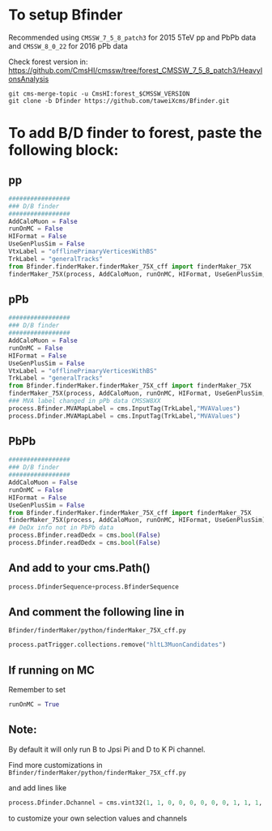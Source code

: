 To setup Bfinder
=====

Recommended using `CMSSW_7_5_8_patch3` for 2015 5TeV pp and PbPb data and `CMSSW_8_0_22` for 2016 pPb data

Check forest version in: https://github.com/CmsHI/cmssw/tree/forest_CMSSW_7_5_8_patch3/HeavyIonsAnalysis

```
git cms-merge-topic -u CmsHI:forest_$CMSSW_VERSION
git clone -b Dfinder https://github.com/taweiXcms/Bfinder.git
```

To add B/D finder to forest, paste the following block:
=====

pp
-----

```python
#################
### D/B finder
#################
AddCaloMuon = False
runOnMC = False
HIFormat = False
UseGenPlusSim = False
VtxLabel = "offlinePrimaryVerticesWithBS"
TrkLabel = "generalTracks"
from Bfinder.finderMaker.finderMaker_75X_cff import finderMaker_75X
finderMaker_75X(process, AddCaloMuon, runOnMC, HIFormat, UseGenPlusSim, VtxLabel, TrkLabel)
```

pPb
-----

```python
#################
### D/B finder
#################
AddCaloMuon = False
runOnMC = False
HIFormat = False
UseGenPlusSim = False
VtxLabel = "offlinePrimaryVerticesWithBS"
TrkLabel = "generalTracks"
from Bfinder.finderMaker.finderMaker_75X_cff import finderMaker_75X
finderMaker_75X(process, AddCaloMuon, runOnMC, HIFormat, UseGenPlusSim, VtxLabel, TrkLabel)
### MVA label changed in pPb data CMSSW8XX
process.Bfinder.MVAMapLabel = cms.InputTag(TrkLabel,"MVAValues")
process.Dfinder.MVAMapLabel = cms.InputTag(TrkLabel,"MVAValues")
```

PbPb
-----

```python
#################
### D/B finder
#################
AddCaloMuon = False
runOnMC = False
HIFormat = False
UseGenPlusSim = False
from Bfinder.finderMaker.finderMaker_75X_cff import finderMaker_75X
finderMaker_75X(process, AddCaloMuon, runOnMC, HIFormat, UseGenPlusSim)
## DeDx info not in PbPb data
process.Bfinder.readDedx = cms.bool(False)
process.Dfinder.readDedx = cms.bool(False)
```

And add to your cms.Path()
-----

```python
process.DfinderSequence+process.BfinderSequence
```

And comment the following line in
-----
`Bfinder/finderMaker/python/finderMaker_75X_cff.py`

```python
process.patTrigger.collections.remove("hltL3MuonCandidates")
```

If running on MC
-----

Remember to set
```python
runOnMC = True
```

Note:
-----

By default it will only run B to Jpsi Pi and D to K Pi channel.

Find more customizations in `Bfinder/finderMaker/python/finderMaker_75X_cff.py`

and add lines like

```python
process.Dfinder.Dchannel = cms.vint32(1, 1, 0, 0, 0, 0, 0, 0, 1, 1, 1, 1, 0, 0)
```

to customize your own selection values and channels
